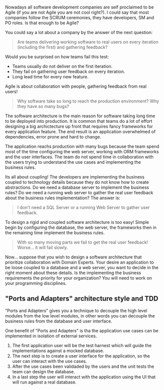 Nowadays all software development companies are self proclaimed to be Agile (if you are not Agile you are not cool right?). I could say that most companies follow the SCRUM ceremonies, they have developers, SM and PO roles. Is that enough to be Agile?

You could say a lot about a company by the answer of the next question: 

> Are teams delivering working software to real users on every iteration (including the first) and gathering feedback?

Would you be surprised on how teams fail this test:
* Teams usually do not deliver on the first iteration.
* They fail on gathering user feedback on every iteration.
* Long lead time for every new feature.

Agile is about collaboration with people, gathering feedback from real users!

> Why software take so long to reach the production environment? Why they have so many bugs?

The software architecture is the main reason for software taking long time to be deployed into production. It is common that teams do a lot of effort designing a big archictecture up front that requires fancy frameworks for every application feature. The end result is an application overwhelmed of dependencies, error prone and hard to change.

The application reachs production with many bugs because the team spend most of the time configuring the web server, working with ORM frameworks and the user interfaces. The team do not spend time in collaboration with the users trying to understand the use cases and implementing the business rules.

Its all about coupling! The developers are implementing the business coupled to technology details because they do not know how to create abstractions. Do we need a database server to implement the business rules? Do we need a running web server to gather the real user feedback about the business rules implementation? The answer is:

> I don't need a SQL Server or a running Web Server to gather user feedback.

To design a rigid and coupled software architecture is too easy! Simple begin by configuring the database, the web server, the frameworks then in the remaining time implement the business rules.

> With so many moving parts we fail to get the real user feedback! Worse... it will fail slowly.

Now... suppose that you wish to design a software architecture that prioritize collaboration with Domain Experts. Your desire an application to be loose coupled to a database and a web server, you want to decide in the right moment about these details. Is the implementing the business requirements the priority for your organization? You will need to work on your programming disciplines.

## "Ports and Adapters" architecture style and TDD

"Ports and Adapters" gives you a technique to decouple the high level modules from the low level modules, in other words you can decouple the business rules from the database and user interface.

One benefit of "Ports and Adapters" is tha the application use cases can be implemented in isolation of external services.

1. The first application user will be the test harnest which will guide the implementations against a mocked database.
2. The next step is to create a user interface for the application, so the user can interact with the use cases.
3. After the use cases been validaded by the users and the unit tests the team can design the database.
4. In a last step the user will interact with the application using the UI that will run against a real database.

